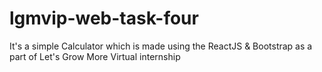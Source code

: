 # lgmvip-web-task-four
It's a simple Calculator which is made using the ReactJS &amp; Bootstrap as a part of Let's Grow More Virtual internship
